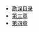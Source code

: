* [勘误目录](README.md)
* [第三章](https://github.com/tuliren/economy-dynamics-errata#%E7%AC%AC%E4%B8%89%E7%AB%A0)
* [第四章](https://github.com/tuliren/economy-dynamics-errata#%E7%AC%AC%E5%9B%9B%E7%AB%A0)
